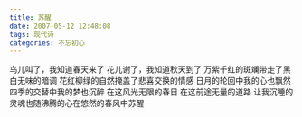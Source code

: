 ```yaml
---
title: 苏醒
date: 2007-05-12 12:48:08
tags: 现代诗
categories: 不忘初心
---
```

鸟儿叫了，我知道春天来了
花儿谢了，我知道秋天到了
万紫千红的斑斓带走了黑白无味的暗调
花红柳绿的自然掩盖了悲喜交换的情感
日月的轮回中我的心也飘然
四季的交替中我的梦也沉醉
在这风光无限的春日
在这前途无量的道路
让我沉睡的灵魂也随沸腾的心在悠然的春风中苏醒
